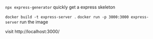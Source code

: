 `npx express-generator`
quickly get a express skeleton

`docker build -t express-server .`
`docker run -p 3000:3000 express-server`
run the image

visit http://localhost:3000/ 